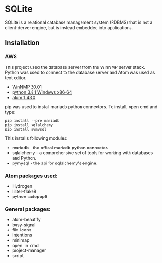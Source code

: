 # SQLite

SQLite is a relational database management system (RDBMS) that is not a client-derver engine, but is instead embedded into applications.

## Installation

### AWS

This project used the database server from the WinNMP server stack. Python was used to connect to the database server and Atom was used as text editor.

* [WinNMP 20.01](https://winnmp.wtriple.com/)
* [python 3.8.1 Windows x86-64](https://www.python.org/downloads/)
* [atom 1.43.0](https://atom.io/)

pip was used to install mariadb python connectors. To install, open cmd and type:

```
pip install --pre mariadb
pip install sqlalchemy
pip install pymysql
```

This installs following modules:

* mariadb - the offical mariadb python connector.
* sqlalchemy - a comprehensive set of tools for working with databases and Python.
* pymysql - the api for sqlalchemy's engine.

### Atom packages used:

* Hydrogen
* linter-flake8
* python-autopep8

### General packages:

* atom-beautify
* busy-signal
* file-icons
* intentions
* minimap
* open_in_cmd
* project-manager
* script

